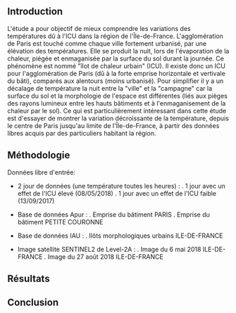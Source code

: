 ## Introduction

  L'étude a pour objectif de mieux comprendre les variations des températures dû à l'ICU dans la région de l'Île-de-France. L'agglomération de Paris est touché comme chaque ville fortement urbanisé, par une élévation des températures. Elle se produit 
la nuit, lors de l'évaporation de la chaleur, piégée et enmaganisée par la surface du sol durant la journée. Ce phénomène est nommé "îlot de chaleur urbain" (ICU).
  Il existe donc un ICU pour l'agglomération de Paris (dû à la forte emprise horizontale et vertivale du bâti), comparés aux alentours (moins urbanisé). Pour simplifier il y a un décalage de température la nuit entre la "ville" et la "campagne" car la surface du sol et la morphologie de l'espace est différentes (liés aux pièges des rayons lumineux entre les hauts bâtiments et à l'enmaganisement de la chaleur par le sol). Ce qui est particulièrement intéressant dans cette étude est d'essayer de montrer la variation décroissante de la température, depuis le centre de Paris jusqu'au limite de l'Île-de-France, à partir des données libres acquis par des particuliers habitant la région.

## Méthodologie

Données libre d'entrée:

- 2 jour de données (une température toutes les heures) : 
    . 1 jour avec un effet de l'ICU élevé (08/05/2018)
    . 1 jour avec un effet de l'ICU faible (13/09/2017)
    
- Base de données Apur :
    . Emprise du bâtiment PARIS
    . Emprise du bâtiment PETITE COURONNE

- Base de données IAU :
    . Ilôts morphologiques urbains ILE-DE-FRANCE
    
- Image satellite SENTINEL2 de Level-2A :
    . Image du 6 mai 2018 ILE-DE-FRANCE
    . Image du 27 août 2018 ILE-DE-FRANCE

    



## Résultats


## Conclusion
